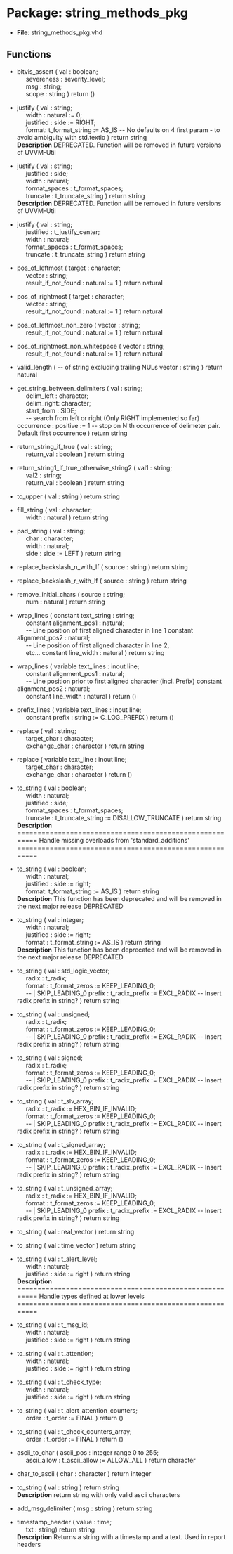 # Package: string_methods_pkg

- **File**: string_methods_pkg.vhd
## Functions
- bitvis_assert <font id="function_arguments">( val        : boolean;<br><span style="padding-left:20px"> severeness : severity_level;<br><span style="padding-left:20px"> msg        : string;<br><span style="padding-left:20px"> scope      : string ) </font> <font id="function_return">return ()</font>
- justify <font id="function_arguments">( val       : string;<br><span style="padding-left:20px"> width     : natural := 0;<br><span style="padding-left:20px"> justified : side := RIGHT;<br><span style="padding-left:20px"> format: t_format_string := AS_IS -- No defaults on 4 first param - to avoid ambiguity with std.textio ) </font> <font id="function_return">return string </font>
</br>**Description**
 DEPRECATED.
 Function will be removed in future versions of UVVM-Util

- justify <font id="function_arguments">( val             : string;<br><span style="padding-left:20px"> justified       : side;<br><span style="padding-left:20px"> width           : natural;<br><span style="padding-left:20px"> format_spaces   : t_format_spaces;<br><span style="padding-left:20px"> truncate        : t_truncate_string ) </font> <font id="function_return">return string </font>
</br>**Description**
 DEPRECATED.
 Function will be removed in future versions of UVVM-Util

- justify <font id="function_arguments">( val             : string;<br><span style="padding-left:20px"> justified       : t_justify_center;<br><span style="padding-left:20px"> width           : natural;<br><span style="padding-left:20px"> format_spaces   : t_format_spaces;<br><span style="padding-left:20px"> truncate        : t_truncate_string ) </font> <font id="function_return">return string </font>
- pos_of_leftmost <font id="function_arguments">( target              : character;<br><span style="padding-left:20px"> vector              : string;<br><span style="padding-left:20px"> result_if_not_found : natural := 1 ) </font> <font id="function_return">return natural </font>
- pos_of_rightmost <font id="function_arguments">( target              : character;<br><span style="padding-left:20px"> vector              : string;<br><span style="padding-left:20px"> result_if_not_found : natural := 1 ) </font> <font id="function_return">return natural </font>
- pos_of_leftmost_non_zero <font id="function_arguments">( vector              : string;<br><span style="padding-left:20px"> result_if_not_found : natural := 1 ) </font> <font id="function_return">return natural </font>
- pos_of_rightmost_non_whitespace <font id="function_arguments">( vector              : string;<br><span style="padding-left:20px"> result_if_not_found : natural := 1 ) </font> <font id="function_return">return natural </font>
- valid_length <font id="function_arguments">(    -- of string excluding trailing NULs vector              : string ) </font> <font id="function_return">return natural </font>
- get_string_between_delimiters <font id="function_arguments">( val        : string;<br><span style="padding-left:20px"> delim_left : character;<br><span style="padding-left:20px"> delim_right: character;<br><span style="padding-left:20px"> start_from : SIDE;<br><span style="padding-left:20px">          -- search from left or right  (Only RIGHT implemented so far) occurrence  : positive := 1 -- stop on N'th occurrence of delimeter pair. Default first occurrence ) </font> <font id="function_return">return string </font>
- return_string_if_true <font id="function_arguments">( val        : string;<br><span style="padding-left:20px"> return_val : boolean ) </font> <font id="function_return">return string </font>
- return_string1_if_true_otherwise_string2 <font id="function_arguments">( val1        : string;<br><span style="padding-left:20px"> val2        : string;<br><span style="padding-left:20px"> return_val : boolean ) </font> <font id="function_return">return string </font>
- to_upper <font id="function_arguments">( val  : string ) </font> <font id="function_return">return string </font>
- fill_string <font id="function_arguments">( val       : character;<br><span style="padding-left:20px"> width     : natural ) </font> <font id="function_return">return string </font>
- pad_string <font id="function_arguments">( val   : string;<br><span style="padding-left:20px"> char  : character;<br><span style="padding-left:20px"> width : natural;<br><span style="padding-left:20px"> side  : side := LEFT ) </font> <font id="function_return">return string </font>
- replace_backslash_n_with_lf <font id="function_arguments">( source : string ) </font> <font id="function_return">return string </font>
- replace_backslash_r_with_lf <font id="function_arguments">( source : string ) </font> <font id="function_return">return string </font>
- remove_initial_chars <font id="function_arguments">( source : string;<br><span style="padding-left:20px"> num    : natural ) </font> <font id="function_return">return string </font>
- wrap_lines <font id="function_arguments">( constant text_string     : string;<br><span style="padding-left:20px"> constant alignment_pos1  : natural;<br><span style="padding-left:20px">  -- Line position of first aligned character in line 1 constant alignment_pos2  : natural;<br><span style="padding-left:20px">  -- Line position of first aligned character in line 2,<br><span style="padding-left:20px"> etc... constant line_width      : natural ) </font> <font id="function_return">return string </font>
- wrap_lines <font id="function_arguments">( variable text_lines      : inout line;<br><span style="padding-left:20px"> constant alignment_pos1  : natural;<br><span style="padding-left:20px">  -- Line position prior to first aligned character (incl. Prefix) constant alignment_pos2  : natural;<br><span style="padding-left:20px"> constant line_width      : natural ) </font> <font id="function_return">return ()</font>
- prefix_lines <font id="function_arguments">( variable text_lines  : inout line;<br><span style="padding-left:20px"> constant prefix      : string := C_LOG_PREFIX ) </font> <font id="function_return">return ()</font>
- replace <font id="function_arguments">( val           : string;<br><span style="padding-left:20px"> target_char   : character;<br><span style="padding-left:20px"> exchange_char : character ) </font> <font id="function_return">return string </font>
- replace <font id="function_arguments">( variable text_line : inout line;<br><span style="padding-left:20px"> target_char        : character;<br><span style="padding-left:20px"> exchange_char      : character ) </font> <font id="function_return">return ()</font>
- to_string <font id="function_arguments">( val             : boolean;<br><span style="padding-left:20px"> width           : natural;<br><span style="padding-left:20px"> justified       : side;<br><span style="padding-left:20px"> format_spaces   : t_format_spaces;<br><span style="padding-left:20px"> truncate        : t_truncate_string := DISALLOW_TRUNCATE ) </font> <font id="function_return">return string </font>
</br>**Description**
========================================================
 Handle missing overloads from 'standard_additions'
========================================================

- to_string <font id="function_arguments">( val       : boolean;<br><span style="padding-left:20px"> width     : natural;<br><span style="padding-left:20px"> justified : side        := right;<br><span style="padding-left:20px"> format: t_format_string := AS_IS ) </font> <font id="function_return">return string </font>
</br>**Description**
 This function has been deprecated and will be removed in the next major release
 DEPRECATED

- to_string <font id="function_arguments">( val       : integer;<br><span style="padding-left:20px"> width     : natural;<br><span style="padding-left:20px"> justified : side            := right;<br><span style="padding-left:20px"> format    : t_format_string := AS_IS ) </font> <font id="function_return">return string </font>
</br>**Description**
 This function has been deprecated and will be removed in the next major release
 DEPRECATED

- to_string <font id="function_arguments">( val     : std_logic_vector;<br><span style="padding-left:20px"> radix   : t_radix;<br><span style="padding-left:20px"> format  : t_format_zeros := KEEP_LEADING_0;<br><span style="padding-left:20px">  -- | SKIP_LEADING_0 prefix  : t_radix_prefix := EXCL_RADIX -- Insert radix prefix in string? ) </font> <font id="function_return">return string </font>
- to_string <font id="function_arguments">( val     : unsigned;<br><span style="padding-left:20px"> radix   : t_radix;<br><span style="padding-left:20px"> format  : t_format_zeros := KEEP_LEADING_0;<br><span style="padding-left:20px">  -- | SKIP_LEADING_0 prefix  : t_radix_prefix := EXCL_RADIX -- Insert radix prefix in string? ) </font> <font id="function_return">return string </font>
- to_string <font id="function_arguments">( val     : signed;<br><span style="padding-left:20px"> radix   : t_radix;<br><span style="padding-left:20px"> format  : t_format_zeros := KEEP_LEADING_0;<br><span style="padding-left:20px">  -- | SKIP_LEADING_0 prefix  : t_radix_prefix := EXCL_RADIX -- Insert radix prefix in string? ) </font> <font id="function_return">return string </font>
- to_string <font id="function_arguments">( val     : t_slv_array;<br><span style="padding-left:20px"> radix   : t_radix        := HEX_BIN_IF_INVALID;<br><span style="padding-left:20px"> format  : t_format_zeros := KEEP_LEADING_0;<br><span style="padding-left:20px">  -- | SKIP_LEADING_0 prefix  : t_radix_prefix := EXCL_RADIX -- Insert radix prefix in string? ) </font> <font id="function_return">return string </font>
- to_string <font id="function_arguments">( val     : t_signed_array;<br><span style="padding-left:20px"> radix   : t_radix        := HEX_BIN_IF_INVALID;<br><span style="padding-left:20px"> format  : t_format_zeros := KEEP_LEADING_0;<br><span style="padding-left:20px">  -- | SKIP_LEADING_0 prefix  : t_radix_prefix := EXCL_RADIX -- Insert radix prefix in string? ) </font> <font id="function_return">return string </font>
- to_string <font id="function_arguments">( val     : t_unsigned_array;<br><span style="padding-left:20px"> radix   : t_radix        := HEX_BIN_IF_INVALID;<br><span style="padding-left:20px"> format  : t_format_zeros := KEEP_LEADING_0;<br><span style="padding-left:20px">  -- | SKIP_LEADING_0 prefix  : t_radix_prefix := EXCL_RADIX -- Insert radix prefix in string? ) </font> <font id="function_return">return string </font>
- to_string <font id="function_arguments">( val     : real_vector ) </font> <font id="function_return">return string </font>
- to_string <font id="function_arguments">( val     : time_vector ) </font> <font id="function_return">return string </font>
- to_string <font id="function_arguments">( val       : t_alert_level;<br><span style="padding-left:20px"> width     : natural;<br><span style="padding-left:20px"> justified : side    := right ) </font> <font id="function_return">return string </font>
</br>**Description**
========================================================
 Handle types defined at lower levels
========================================================

- to_string <font id="function_arguments">( val       : t_msg_id;<br><span style="padding-left:20px"> width     : natural;<br><span style="padding-left:20px"> justified : side    := right ) </font> <font id="function_return">return string </font>
- to_string <font id="function_arguments">( val       : t_attention;<br><span style="padding-left:20px"> width     : natural;<br><span style="padding-left:20px"> justified : side    := right ) </font> <font id="function_return">return string </font>
- to_string <font id="function_arguments">( val       : t_check_type;<br><span style="padding-left:20px"> width     : natural;<br><span style="padding-left:20px"> justified : side    := right ) </font> <font id="function_return">return string </font>
- to_string <font id="function_arguments">( val   : t_alert_attention_counters;<br><span style="padding-left:20px"> order : t_order := FINAL ) </font> <font id="function_return">return ()</font>
- to_string <font id="function_arguments">( val   : t_check_counters_array;<br><span style="padding-left:20px"> order : t_order := FINAL ) </font> <font id="function_return">return ()</font>
- ascii_to_char <font id="function_arguments">( ascii_pos   : integer range 0 to 255;<br><span style="padding-left:20px"> ascii_allow : t_ascii_allow := ALLOW_ALL ) </font> <font id="function_return">return character </font>
- char_to_ascii <font id="function_arguments">( char   : character ) </font> <font id="function_return">return integer </font>
- to_string <font id="function_arguments">( val : string ) </font> <font id="function_return">return string </font>
</br>**Description**
 return string with only valid ascii characters

- add_msg_delimiter <font id="function_arguments">( msg : string ) </font> <font id="function_return">return string </font>
- timestamp_header <font id="function_arguments">( value : time;<br><span style="padding-left:20px"> txt   : string) </font> <font id="function_return">return string </font>
</br>**Description**
 Returns a string with a timestamp and a text. Used in report headers

